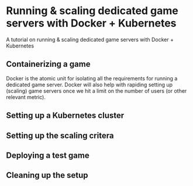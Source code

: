 # Running & scaling dedicated game servers with Docker + Kubernetes
A tutorial on running &amp; scaling dedicated game servers with Docker + Kubernetes

## Containerizing a game

Docker is the atomic unit for isolating all the requirements for running a dedicated game server. Docker will also help with rapiding setting up (scaling) game servers once we hit a limit on the number of users (or other relevant metric).

## Setting up a Kubernetes cluster



## Setting up the scaling critera



## Deploying a test game



## Cleaning up the setup